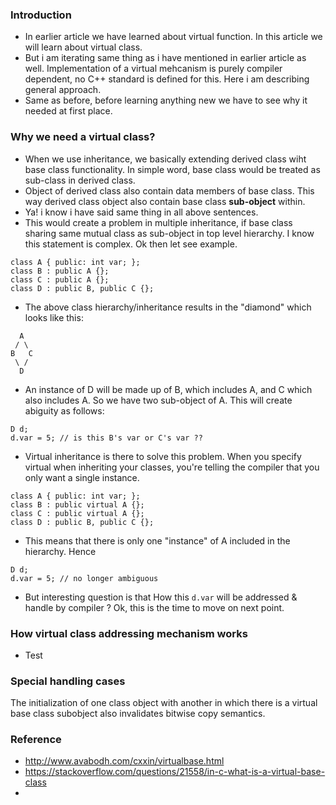 ### Introduction
- In earlier article we have learned about virtual function. In this article we will learn about virtual class.
- But i am iterating same thing as i have mentioned in earlier article as well. Implementation of a virtual mehcanism is purely compiler dependent, no C++ standard is defined for this. Here i am describing general approach.
- Same as before, before learning anything new we have to see why it needed at first place.
### Why we need a virtual class?
- When we use inheritance, we basically extending derived class wiht base class functionality. In simple word, base class would be treated as sub-class in derived class.
- Object of derived class also contain data members of base class. This way derived class object also contain base class **sub-object** within.
- Ya! i know i have said same thing in all above sentences.
- This would create a problem in multiple inheritance, if base class sharing same mutual class as sub-object in top level hierarchy. I know this statement is complex. Ok then let see example.
```
class A { public: int var; };
class B : public A {};
class C : public A {};
class D : public B, public C {};
```
- The above class hierarchy/inheritance results in the "diamond" which looks like this:
```
  A
 / \
B   C
 \ /
  D
```
- An instance of D will be made up of B, which includes A, and C which also includes A. So we have two sub-object of A. This will create abiguity as follows:
```
D d;
d.var = 5; // is this B's var or C's var ??
```
- Virtual inheritance is there to solve this problem. When you specify virtual when inheriting your classes, you're telling the compiler that you only want a single instance.
```
class A { public: int var; };
class B : public virtual A {};
class C : public virtual A {};
class D : public B, public C {};
```
- This means that there is only one "instance" of A included in the hierarchy. Hence
```
D d;
d.var = 5; // no longer ambiguous
```
- But interesting question is that How this `d.var` will be addressed & handle by compiler ? Ok, this is the time to move on next point.

### How virtual class addressing mechanism works
- Test

### Special handling cases
The initialization of one class object with another in which there is a virtual base class subobject also invalidates bitwise copy semantics.

### Reference 
- http://www.avabodh.com/cxxin/virtualbase.html
- https://stackoverflow.com/questions/21558/in-c-what-is-a-virtual-base-class
- 

